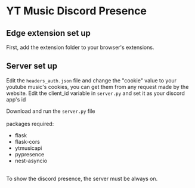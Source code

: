 # YT Music Discord Presence

## Edge extension set up

First, add the extension folder to your browser's extensions.

## Server set up

Edit the `headers_auth.json` file and change the "cookie" value to your youtube music's cookies, you can get them from any request made by the website.
Edit the client_id variable in `server.py` and set it as your discord app's id

Download and run the `server.py` file <br>
<br>
packages required: <br>
- flask
- flask-cors
- ytmusicapi
- pypresence
- nest-asyncio
<br>
To show the discord presence, the server must be always on.
